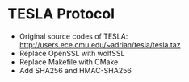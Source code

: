 TESLA Protocol
===

- Original source codes of TESLA: <http://users.ece.cmu.edu/~adrian/tesla/tesla.taz>
- Replace OpenSSL with wolfSSL
- Replace Makefile with CMake
- Add SHA256 and HMAC-SHA256
